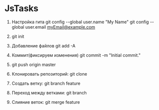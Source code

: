 # JsTasks

1. Настройка гита
git config --global user.name "My Name"
git config --global user.email myEmail@example.com

2. git init

3. Добавление файлов
git add -A

4. Коммит(фиксируем изменения)
git commit -m "Initial commit."

5. git push origin master

6. Клонировать репозиторий: git clone

7. Создать ветку: git branch feature

8. Переход между ветками: git branch

9. Слияние веток: git merge feature

